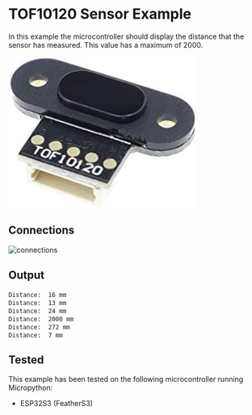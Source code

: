# TOF10120 Sensor Example

In this example the microcontroller should display the distance that the sensor has measured. This value has a maximum of 2000.

<img alt="component" src="https://github.com/StevenSlaa/Micropython-examples/blob/1e85c9f77b90762b6f6f6e72f979dcc7d939ccdc/TOF10120%20(I2C)/res/component.jpeg" height="300px">

## Connections

<img alt="connections" src="" height="300px">


## Output
```
Distance:  16 mm
Distance:  13 mm
Distance:  24 mm
Distance:  2000 mm
Distance:  272 mm
Distance:  7 mm
```

## Tested
This example has been tested on the following microcontroller running Micropython:
- ESP32S3 (FeatherS3)
